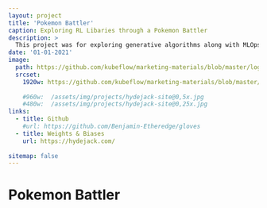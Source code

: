 ```yaml
---
layout: project
title: 'Pokemon Battler'
caption: Exploring RL Libaries through a Pokemon Battler
description: >
  This project was for exploring generative algorithms along with MLOps technologies.
date: '01-01-2021'
image: 
  path: https://github.com/kubeflow/marketing-materials/blob/master/logos/Raster/Kubeflow-Logo-RGB.jpg
  srcset: 
    1920w: https://github.com/kubeflow/marketing-materials/blob/master/logos/Raster/Kubeflow-Logo-RGB.jpg
    
    #960w:  /assets/img/projects/hydejack-site@0,5x.jpg
    #480w:  /assets/img/projects/hydejack-site@0,25x.jpg
links:
  - title: Github
    #url: https://github.com/Benjamin-Etheredge/gloves
  - title: Weights & Biases
    url: https://hydejack.com/
    
sitemap: false
---
```


# Pokemon Battler
